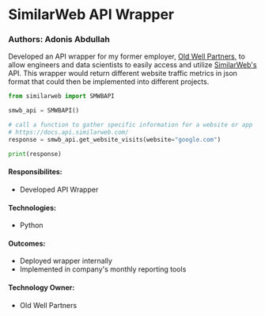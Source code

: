 # SimilarWeb API Wrapper

### Authors: Adonis Abdullah
Developed an API wrapper for my former employer, <a href="https://www.oldwellpartners.com/">Old Well Partners</a>, to allow engineers and data scientists to easily access and utilize <a href="https://www.similarweb.com/">SimilarWeb's</a> API. This wrapper would return different website traffic metrics in json format that could then be implemented into different projects.

```python
from similarweb import SMWBAPI

smwb_api = SMWBAPI()

# call a function to gather specific information for a website or app 
# https://docs.api.similarweb.com/
response = smwb_api.get_website_visits(website="google.com")

print(response)
```


#### Responsibilites:
* Developed API Wrapper

#### Technologies:
* Python

#### Outcomes:
* Deployed wrapper internally
* Implemented in company's monthly reporting tools

#### Technology Owner:
* Old Well Partners
